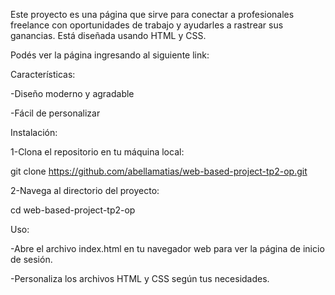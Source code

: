 Este proyecto es una página que sirve para conectar a profesionales freelance con oportunidades de trabajo y ayudarles a rastrear sus ganancias. Está diseñada usando HTML y CSS.

Podés ver la página ingresando al siguiente link:



Características:

-Diseño moderno y agradable

-Fácil de personalizar

Instalación:

1-Clona el repositorio en tu máquina local:

git clone https://github.com/abellamatias/web-based-project-tp2-op.git

2-Navega al directorio del proyecto:

cd web-based-project-tp2-op

Uso:

-Abre el archivo index.html en tu navegador web para ver la página de inicio de sesión.

-Personaliza los archivos HTML y CSS según tus necesidades.
